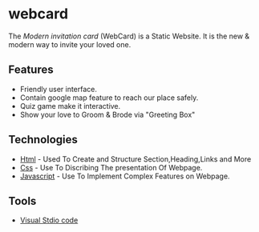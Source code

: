 # webcard

The *Modern invitation card* (WebCard) is a Static Website. It is the new & modern way to invite your loved one.
## Features
- Friendly user interface.
- Contain google map feature to reach our place safely.
- Quiz game make it interactive.
- Show your love to Groom & Brode via "Greeting Box" 


## Technologies
- [Html](https://www.w3schools.com/html/) - Used To Create and Structure Section,Heading,Links and More
- [Css](https://www.w3schools.com/css/) - Use To Discribing The presentation Of Webpage.
- [Javascript](https://www.w3schools.com/js/) - Use To Implement Complex Features on Webpage.


## Tools
- [Visual Stdio code](https://code.visualstudio.com/download)
